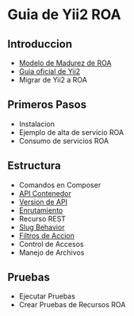 Guia de Yii2 ROA
================

Introduccion
------------

- [Modelo de Madurez de ROA](roa-maturity-model.md)
- [Guia oficial de Yii2](https://www.yiiframework.com/doc/guide/2.0/es)
- Migrar de Yii2 a ROA

Primeros Pasos
--------------

- Instalacion
- Ejemplo de alta de servicio ROA
- Consumo de servicios ROA

Estructura
----------

- Comandos en Composer
- [API Contenedor](api-container.md)
- [Version de API](api-version.md)
- [Enrutamiento](routing.md)
- Recurso REST
- [Slug Behavior](slug-behavior.md)
- [Filtros de Accion](action-filters.md)
- Control de Accesos
- Manejo de Archivos

Pruebas
-------

- Ejecutar Pruebas
- Crear Pruebas de Recursos ROA
